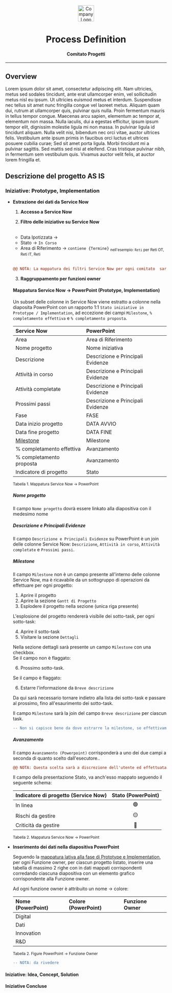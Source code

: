 <!-------------------------------------------------------------------------------------------
=============================================================================================
Project Name
=============================================================================================
PDD - Process Definition Document
---------------------------------------------------------------------------------------------
The document describes the sequence of actions performed as part of the business process, the
conditions and rules of the process prior to automation (AS IS) as well as the new sequence 
of actions that the process will follow as a result of preparation for automation (TO BE).

:Authors: Fabio Craig Wimmer Florey <fabioflorey@icloud.com>
:Version: 0.0.1
:License: MIT-0
-------------------------------------------------------------------------------------------->

<div align="center">
  <img alt="Company Logo" 
           src="https://user-images.githubusercontent.com/93403866/236409188-33a0146a-75a7-4417-a92e-2c863c50a08d.png"
           height="50">
  </img>
  <h1>Process Definition</h1>
  <h4>Comitato Progetti</h4>
  <hr>
</div>

## Overview

Lorem ipsum dolor sit amet, consectetur adipiscing elit. Nam ultricies, metus sed sodales tincidunt, ante erat ullamcorper enim, vel sollicitudin metus nisl eu ipsum. Ut ultricies euismod metus et interdum. Suspendisse nec tellus sit amet nunc fringilla congue vel laoreet metus. Aliquam quam dui, rutrum at ullamcorper quis, pulvinar quis nulla. Proin fermentum mauris in tellus tempor congue. Maecenas arcu sapien, elementum ac tempor at, elementum non massa. Nulla iaculis, dui a egestas efficitur, ipsum ipsum tempor elit, dignissim molestie ligula mi non massa. In pulvinar ligula id tincidunt aliquam. Nulla velit nisi, bibendum nec orci vitae, auctor ultrices felis. Vestibulum ante ipsum primis in faucibus orci luctus et ultrices posuere cubilia curae; Sed sit amet porta ligula. Morbi tincidunt mi a pulvinar sagittis. Sed mattis sed nisi at eleifend. Cras tristique pulvinar nibh, in fermentum sem vestibulum quis. Vivamus auctor velit felis, at auctor lorem fringilla et.

## Descrizione del progetto AS IS
### Iniziative: Prototype, Implementation

- **Estrazione dei dati da Service Now**
  1. **Accesso a Service Now**

  2. **Filtro delle iniziative su Service Now** <br><br>
    - Data Ipotizzata &rarr; 
    - Stato &rarr; `In Corso`
    - Area di Riferimento &rarr; `contiene {Termine}` <sub>nell'esempio: `Reti` per Reti OT, Reti IT, Reti</sub>
    <br><br>
    ```diff
    @@ NOTA: La mappatura dei filtri Service Now per ogni comitato  sarà effettuata in fase di sviluppo @@ 
    ```

  3. **Raggruppamento per funzioni owner**

  <a name="mappatura_prototype_implementation"></a>
  #### **Mappatura Service Now &rarr; PowerPoint (Prototype, Implementation)**

    Un subset delle colonne in Service Now viene estratto a colonne nella diaposita PowerPoint con un rapporto 1:1  `Stato iniziative in Prototype / Implementation`, ad eccezione dei campi `Milestone`,  `% completamento effettiva` e `% completamento proposta`.

    | Service Now               | PowerPoint                        |
    | :------------------------ | :-------------------------------- |
    | Area                      | Area di Riferimento               |
    | Nome progetto             | Nome iniziativa                   |
    | Descrizione               | Descrizione e Principali Evidenze |
    | Attività in corso         | Descrizione e Principali Evidenze |
    | Attività completate       | Descrizione e Principali Evidenze |
    | Prossimi passi            | Descrizione e Principali Evidenze |
    | Fase                      | FASE                              |
    | Data inizio progetto      | DATA AVVIO                        |
    | Data fine progetto        | DATA FINE                         |
    | [Milestone](#milestone)   | Milestone                         |
    | % completamento effettiva | Avanzamento                       |
    | % completamento proposta  | Avanzamento                       |
    | Indicatore di progetto    | Stato                             |

    <sub>Tabella 1. Mappatura Service Now &rarr; PowerPoint</sub>

    ##### Nome progetto
    Il campo `Nome progetto` dovrà essere linkato alla diapositiva con il medesimo nome
    
    ##### Descrizione e Principali Evidenze
    Il campo `Descrizione e Principali Evidenze` su PowerPoint è un join delle colonne Service Now: `Descrizione`, `Attività in corso`, `Attività completate` e `Prossimi passi`.

    ##### Milestone
    Il campo `Milestone` non è un campo presente all'interno delle colonne Service Now, ma è ricavabile da un sottogruppo di operazioni da effettuare per ogni progetto:

    1. Aprire il progetto
    2. Aprire la sezione `Gantt di Progetto`
    3. Esplodere il progetto nella sezione (unica riga presente)
    
    L'esplosione del progetto rendererà visibile dei sotto-task, per ogni sotto-task:

    4. Aprire il sotto-task
    5. Visitare la sezione `Dettagli`
    
    Nella sezione dettagli sarà presente un campo `Milestone` con una checkbox. <br> Se il campo non è flaggato:

    6. Prossimo sotto-task.
      
    Se il campo è flaggato:

    6. Estarre l'informazione da `Breve descrizione`
    
    Da qui sarà necessario tornare indietro alla lista dei sotto-task e passare al prossimo, fino all'esaurimento dei sotto-task.

    Il campo `Milestone` sarà la join del campo `Breve descrizione` per ciascun task.

    ```diff
    -- Non si capisce bene da dove estrarre la milestone, se effettivamente è 'Breve descrizione' perché all GG/11/2023 la funzionalità non era stata rilasciata.
    ```
    
    ##### Avanzamento
    Il campo `Avanzamento (Powerpoint)` corrisponderà a uno dei due campi a seconda di quanto scelto dall'esecutore..
    
    ```diff
    @@ NOTA: Questa scelta sarà a discrezione dell'utente ed effettuata all'interno del file di input nel processo TO BE @@ 
    ```

    Il campo della presentazione Stato, va anch'esso mappato seguendo il seguente schema:
    
    | Indicatore di progetto (Service Now) | Stato (PowerPoint) |
    | :----------------------------------- | :----------------: |
    | In linea                             | 🟢                |
    | Rischi da gestire                    | 🟡                |
    | Criticità da gestire                 | 🔴                |

    <a name="tabella-2"></a>
    <sub>Tabella 2. Mappatura Service Now &rarr; PowerPoint</sub>


- **Inserimento dei dati nella diapositiva PowerPoint**
 
  Seguendo la <a href="#mappatura_prototype_implementation">mappatura lativa alla fase di Prototype e Implementation</a>, per ogni Funzione owner, per ciascun progetto listato, inserire una tabella di massimo 2 righe con in dati mappati corrispondenti corredando ciascuna diapositiva con un elemento grafico corrispondente alla Funzione owner.
  
  Ad ogni funzione owner è attribuito un nome &rarr; colore:
 
   | Nome (PowerPoint) | Colore (PowerPoint) | Funzione Owner | 
   | :---------------- | :------------------ | :------------- | 
   | Digital           |                     |                | 
   | Dati              |                     |                |
   | Innovation        |                     |                |
   | R&D               |                     |                |

    <a name="tabella-2"></a>
    <sub>Tabella 2. Figure PowerPoint &rarr; Funzione Owner </sub>
    
  ```diff
  -- NOTA: da rivedere
  ```  

#### Iniziative: Idea, Concept, Solution


#### Iniziative Concluse
